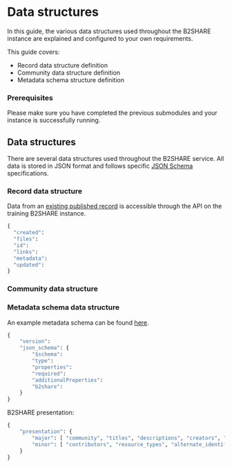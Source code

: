 # Data structures
In this guide, the various data structures used throughout the B2SHARE instance are explained and configured to your own requirements.

This guide covers:
- Record data structure definition
- Community data structure definition
- Metadata schema structure definition

### Prerequisites
Please make sure you have completed the previous submodules and your instance is successfully running.

## Data structures
There are several data structures used throughout the B2SHARE service. All data is stored in JSON format and follows specific [JSON Schema](http://json-schema.org/) specifications.

### Record data structure
Data from an [existing published record](https://trng-b2share.eudat.eu/api/records/47077e3c4b9f4852a40709e338ad4620) is accessible through the API on the training B2SHARE instance.

```python
{
  "created": 
  "files": 
  "id":
  "links":
  "metadata":
  "updated":
}
```

### Community data structure

### Metadata schema data structure
An example metadata schema can be found [here](https://github.com/EUDAT-B2SHARE/b2share/blob/master/b2share/modules/schemas/root_schemas/root_schema_v0.json).

```python
{
    "version": 
    "json_schema": {
        "$schema": 
        "type": 
        "properties": 
        "required":
        "additionalProperties":
        "b2share":
    }
}
```

B2SHARE presentation:

```python
{
    "presentation": {
        "major": [ "community", "titles", "descriptions", "creators", "open_access", "embargo_date", "license", "disciplines", "keywords", "contact_email" ],
        "minor": [ "contributors", "resource_types", "alternate_identifiers", "version", "publisher", "language"]
    }
}
```